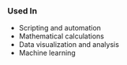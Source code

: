 ### Used In

- Scripting and automation
- Mathematical calculations
- Data visualization and analysis
- Machine learning
